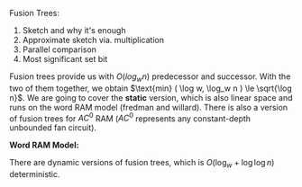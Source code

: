 Fusion Trees:

1. Sketch and why it's enough
2. Approximate sketch via. multiplication
3. Parallel comparison
4. Most significant set bit 

Fusion trees provide us with $O(log_w n)$ predecessor and successor. With the two of them together, we obtain $\text{min} ( \log w, \log_w n ) \le \sqrt{\log n}$. We are going to cover the **static** version, which is also linear space and runs on the word RAM model (fredman and willard). There is also a version of fusion trees for $AC^0$ RAM ($AC^0$ represents any constant-depth unbounded fan circuit). 

**Word RAM Model:** 

There are dynamic versions of fusion trees, which is $O(\log_w + \log \log n)$ deterministic. 
